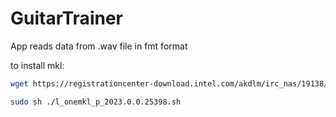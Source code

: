 # GuitarTrainer
App reads data from .wav file in fmt format

to install mkl:
```bash
wget https://registrationcenter-download.intel.com/akdlm/irc_nas/19138/l_onemkl_p_2023.0.0.25398.sh

sudo sh ./l_onemkl_p_2023.0.0.25398.sh
```

